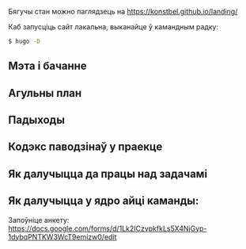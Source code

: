 Бягучы стан можно паглядзець на https://konstbel.github.io/landing/

Каб запусціць сайт лакальна, выканайце ў камандным радку:

```sh
$ hugo -D
```

## Мэта і бачанне

## Агульны план

## Падыходы

## Кодэкс паводзінаў у праекце

## Як далучыцца да працы над задачамі

## Як далучыцца у ядро айці каманды:
Запоўніце анкету: https://docs.google.com/forms/d/1Lk2ICzvpkfkLs5X4NjGyp-1dybqPNTKW3WcT9emizw0/edit
